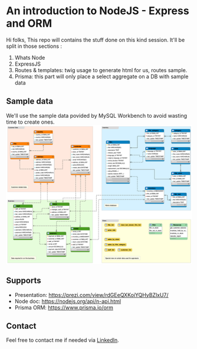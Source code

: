 # An introduction to NodeJS - Express and ORM 

Hi folks,
This repo will contains the stuff done on this kind session.
It'll be split in those sections :

1. Whats Node
2. ExpressJS
3. Routes & templates: twig usage to generate html for us, routes sample.
4. Prisma: this part will only place a select aggregate on a DB with sample data

## Sample data
We'll use the sample data povided by MySQL Workbench to avoid wasting time to create ones.
![EER Schema](samplesFiles/SakilaEER.png)

## Supports
* Presentation: https://prezi.com/view/rdGEeQXKoiYQHyBZlxU7/
* Node doc: https://nodejs.org/api/n-api.html  
* Prisma ORM: https://www.prisma.io/orm 

## Contact
Feel free to contact me if needed via [LinkedIn](https://www.linkedin.com/in/bertrand-michaux-477619153/).
